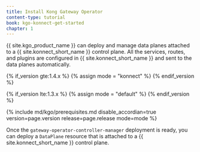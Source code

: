 ```yaml
---
title: Install Kong Gateway Operator
content-type: tutorial
book: kgo-konnect-get-started
chapter: 1
---
```


{{ site.kgo_product_name }} can deploy and manage data planes attached to a {{ site.konnect_short_name }} control plane.
All the services, routes, and plugins are configured in {{ site.konnect_short_name }} and sent to the data planes automatically.

{% if_version gte:1.4.x %}
{% assign mode = "konnect" %}
{% endif_version %}

{% if_version lte:1.3.x %}
{% assign mode = "default" %}
{% endif_version %}

{% include md/kgo/prerequisites.md disable_accordian=true version=page.version release=page.release mode=mode %}

Once the `gateway-operator-controller-manager` deployment is ready, you can deploy a `DataPlane` resource that is attached to a {{ site.konnect_short_name }} control plane.
